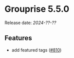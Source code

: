 # Grouprise 5.5.0

Release date: *2024-??-??*


## Features

* add featured tags ([#810](https://git.hack-hro.de/grouprise/grouprise/-/issues/810))
